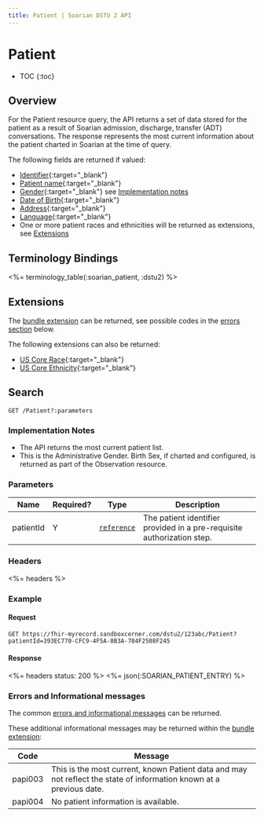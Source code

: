 ```yaml
---
title: Patient | Soarian DSTU 2 API
---
```

 
# Patient

* TOC
{:toc}

## Overview

For the Patient resource query, the API returns a set of data stored for the patient as a result of Soarian admission, discharge, transfer (ADT) conversations.  The response represents the most current information about the patient charted in Soarian at the time of query.

The following fields are returned if valued:

* [Identifier](https://www.hl7.org/fhir/DSTU2/patient-definitions.html#Patient.identifier){:target="_blank"}
* [Patient name](https://www.hl7.org/fhir/DSTU2/patient-definitions.html#Patient.name){:target="_blank"}
* [Gender](https://www.hl7.org/fhir/DSTU2/patient-definitions.html#Patient.gender){:target="_blank"} see [Implementation notes]
* [Date of Birth](https://www.hl7.org/fhir/DSTU2/patient-definitions.html#Patient.birthDate){:target="_blank"}
* [Address](https://www.hl7.org/fhir/DSTU2/patient-definitions.html#Patient.address){:target="_blank"}
* [Language](https://www.hl7.org/fhir/DSTU2/patient-definitions.html#Patient.language){:target="_blank"}
* One or more patient races and ethnicities will be returned as extensions, see [Extensions](./#extensions)

## Terminology Bindings

<%= terminology_table(:soarian_patient, :dstu2) %>

## Extensions

The [bundle extension] can be returned, see possible codes in the [errors section](#errors-and-informational-messages) below.

The following extensions can also be returned:

* [US Core Race](http://hl7.org/fhir/DSTU2/extension-us-core-race.html){:target="_blank"}
* [US Core Ethnicity](http://hl7.org/fhir/DSTU2/extension-us-core-ethnicity.html){:target="_blank"}

## Search      

	GET /Patient?:parameters
	
### Implementation Notes

* The API returns the most current patient list.
* This is the Administrative Gender.  Birth Sex,  if charted and configured, is returned as part of the Observation resource.   

### Parameters

 Name      | Required? | Type          | Description
-----------|-----------|---------------|------------------------------------------------------------------------
 patientId | Y         | [`reference`] | The patient identifier provided in a pre-requisite authorization step.

### Headers 

<%= headers %>

### Example

#### Request

	GET https://fhir-myrecord.sandboxcerner.com/dstu2/123abc/Patient?patientId=393EC770-CFC9-4F5A-8B3A-784F2508F245

#### Response
  
<%= headers status: 200 %>
<%= json(:SOARIAN_PATIENT_ENTRY) %>

### Errors and Informational messages

The common [errors and informational messages](../../common-errors) can be returned.

These additional informational messages may be returned within the [bundle extension]:

 Code    | Message
---------|---------------------------------------------------------------------------------------------------------------------
 papi003 | This is the most current, known Patient data and may not reflect the state of information known at a previous date.
 papi004 | No patient information is available.


[bundle extension]: ../../#bundle-message-extension
[`reference`]: http://hl7.org/fhir/dstu2/search.html#reference
[Implementation notes]: ../patient/#implementation-notes